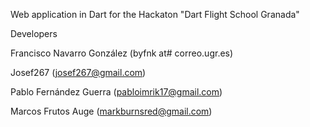 Web application in Dart for the Hackaton "Dart Flight School Granada"


Developers

Francisco Navarro González (byfnk at# correo.ugr.es)

Josef267 (josef267@gmail.com)

Pablo Fernández Guerra (pabloimrik17@gmail.com)

Marcos Frutos Auge (markburnsred@gmail.com)
